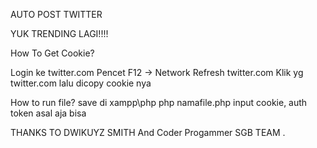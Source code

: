 AUTO POST TWITTER

YUK TRENDING LAGI!!!!

How To Get Cookie?

Login ke twitter.com Pencet F12 -> Network Refresh twitter.com Klik yg twitter.com lalu dicopy cookie nya

How to run file? save di xampp\php php namafile.php input cookie, auth token asal aja bisa

THANKS TO DWIKUYZ SMITH And Coder Progammer SGB TEAM .
